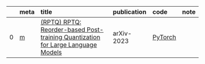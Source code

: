 |    | meta                      | title                                                                                                                    | publication   | code                                            | note   |
|---:|:--------------------------|:-------------------------------------------------------------------------------------------------------------------------|:--------------|:------------------------------------------------|:-------|
|  0 | [m](./meta/RPTQ.prototxt) | [ (RPTQ) RPTQ: Reorder-based Post-training Quantization for Large Language Models](https://arxiv.org/pdf/2304.01089.pdf) | arXiv-2023    | [PyTorch](https://github.com/hahnyuan/RPTQ4LLM) |        |